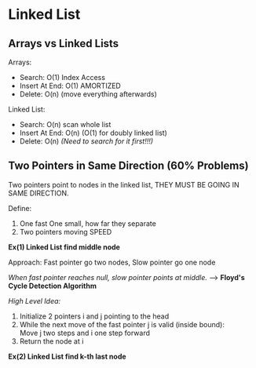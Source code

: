 # Linked List

## Arrays vs Linked Lists

Arrays: <br>
* Search: O(1) Index Access <br>
* Insert At End: O(1) AMORTIZED <br>
* Delete: O(n) (move everything afterwards) <br>

Linked List: <br> 
* Search: O(n) scan whole list <br>
* Insert At End: O(n) (O(1) for doubly linked list) <br>
* Delete: O(n) *(Need to search for it first!!!)* <br>

## Two Pointers in Same Direction (60% Problems)

Two pointers point to nodes in the linked list, THEY MUST BE GOING IN SAME DIRECTION. <br>

Define: <br>
1. One fast One small, how far they separate <br>
2. Two pointers moving SPEED <br>

**Ex(1) Linked List find middle node**

Approach: Fast pointer go two nodes, Slow pointer go one node

  *When fast pointer reaches null, slow pointer points at middle.* --> **Floyd's Cycle Detection Algorithm**

*High Level Idea:*

1. Initialize 2 pointers i and j pointing to the head <br>
2. While the next move of the fast pointer j is valid (inside bound): <br>
        Move j two steps and i one step forward <br>
3. Return the node at i <br>

**Ex(2) Linked List find k-th last node**











